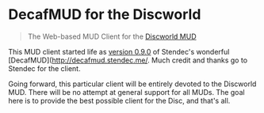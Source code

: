 # DecafMUD for the Discworld

> The Web-based MUD Client for the [Discworld MUD](http://discworld.atuin.net/lpc/)

This MUD client started life as [version 0.9.0](https://github.com/stendec/DecafMUD) of Stendec's wonderful [DecafMUD](http://decafmud.stendec.me/. Much credit and thanks go to Stendec for the client.

Going forward, this particular client will be entirely devoted to the Discworld MUD. There will be no attempt at general support for all MUDs. The goal here is to provide the best possible client for the Disc, and that's all.
